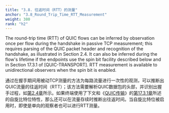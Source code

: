 ```yaml
---
title: "3.8. 往返时间（RTT）的测量"
anchor: "3.8_Round_Trip_Time_RTT_Measurement"
weight: 380
rank: "h2"
---
```


The round-trip time (RTT) of QUIC flows can be inferred by observation once per flow during the handshake in passive TCP measurement; this requires parsing of the QUIC packet header and recognition of the handshake, as illustrated in Section 2.4. It can also be inferred during the flow's lifetime if the endpoints use the spin bit facility described below and in Section 17.3.1 of [QUIC-TRANSPORT]. RTT measurement is available to unidirectional observers when the spin bit is enabled.

通过在握手期间用被动TCP测量的方法为每路流量进行一次性的观测，可以推断出QUIC流量的往返时间（RTT）；该方法需要解析QUIC数据包的头部，并识别出握手过程，如[第2.4章]()所示。如果终端使用了下文和《[QUIC传输]()》的[第17.3.1章]()所述的自旋比特位特性，那么还可以在流量存续时推断出往返时间。当自旋比特位被启用时，即使是单向的观察者也可以进行RTT测量。
